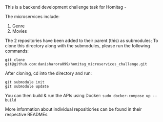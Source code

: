 This is a backend development challenge task for Homitag - 

The microservices include:
  1. Genre
  2. Movies
 
The 2 repositories have been added to their parent (this) as submodules; To clone this directory along with the submodules, please run the following commands: 
```
git clone git@github.com:danisharora099/homitag_microservices_challenge.git
```
After cloning, cd into the directory and run:
```
git submodule init
git submodule update
```

You can then build & run the APIs using Docker:
``
sudo docker-compose up --build
``

More information about individual repositiories can be found in their respective READMEs
